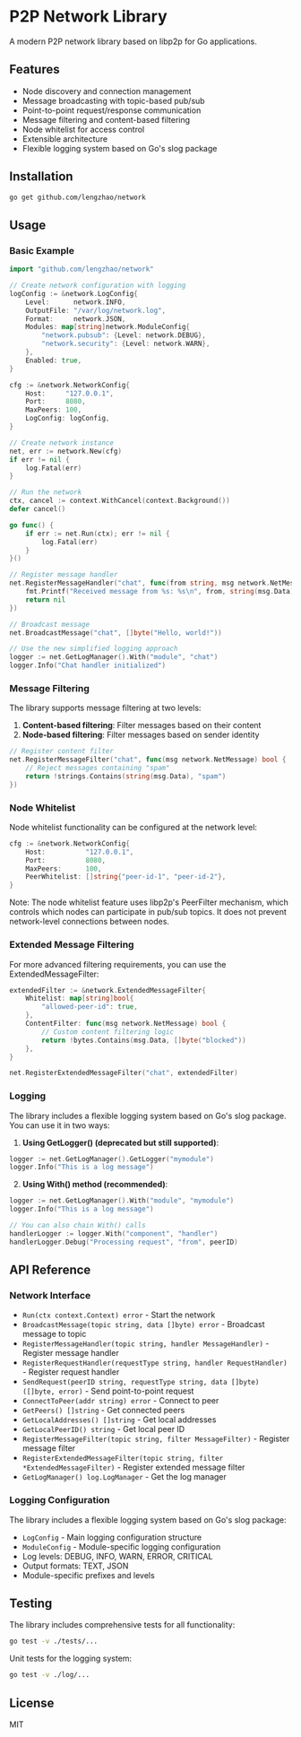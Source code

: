 # P2P Network Library

A modern P2P network library based on libp2p for Go applications.

## Features

- Node discovery and connection management
- Message broadcasting with topic-based pub/sub
- Point-to-point request/response communication
- Message filtering and content-based filtering
- Node whitelist for access control
- Extensible architecture
- Flexible logging system based on Go's slog package

## Installation

```bash
go get github.com/lengzhao/network
```

## Usage

### Basic Example

```go
import "github.com/lengzhao/network"

// Create network configuration with logging
logConfig := &network.LogConfig{
    Level:      network.INFO,
    OutputFile: "/var/log/network.log",
    Format:     network.JSON,
    Modules: map[string]network.ModuleConfig{
        "network.pubsub": {Level: network.DEBUG},
        "network.security": {Level: network.WARN},
    },
    Enabled: true,
}

cfg := &network.NetworkConfig{
    Host:     "127.0.0.1",
    Port:     8080,
    MaxPeers: 100,
    LogConfig: logConfig,
}

// Create network instance
net, err := network.New(cfg)
if err != nil {
    log.Fatal(err)
}

// Run the network
ctx, cancel := context.WithCancel(context.Background())
defer cancel()

go func() {
    if err := net.Run(ctx); err != nil {
        log.Fatal(err)
    }
}()

// Register message handler
net.RegisterMessageHandler("chat", func(from string, msg network.NetMessage) error {
    fmt.Printf("Received message from %s: %s\n", from, string(msg.Data))
    return nil
})

// Broadcast message
net.BroadcastMessage("chat", []byte("Hello, world!"))

// Use the new simplified logging approach
logger := net.GetLogManager().With("module", "chat")
logger.Info("Chat handler initialized")
```

### Message Filtering

The library supports message filtering at two levels:

1. **Content-based filtering**: Filter messages based on their content
2. **Node-based filtering**: Filter messages based on sender identity

```go
// Register content filter
net.RegisterMessageFilter("chat", func(msg network.NetMessage) bool {
    // Reject messages containing "spam"
    return !strings.Contains(string(msg.Data), "spam")
})
```

### Node Whitelist

Node whitelist functionality can be configured at the network level:

```go
cfg := &network.NetworkConfig{
    Host:          "127.0.0.1",
    Port:          8080,
    MaxPeers:      100,
    PeerWhitelist: []string{"peer-id-1", "peer-id-2"},
}
```

Note: The node whitelist feature uses libp2p's PeerFilter mechanism, which controls which nodes can participate in pub/sub topics. It does not prevent network-level connections between nodes.

### Extended Message Filtering

For more advanced filtering requirements, you can use the ExtendedMessageFilter:

```go
extendedFilter := &network.ExtendedMessageFilter{
    Whitelist: map[string]bool{
        "allowed-peer-id": true,
    },
    ContentFilter: func(msg network.NetMessage) bool {
        // Custom content filtering logic
        return !bytes.Contains(msg.Data, []byte("blocked"))
    },
}

net.RegisterExtendedMessageFilter("chat", extendedFilter)
```

### Logging

The library includes a flexible logging system based on Go's slog package. You can use it in two ways:

1. **Using GetLogger() (deprecated but still supported)**:
```go
logger := net.GetLogManager().GetLogger("mymodule")
logger.Info("This is a log message")
```

2. **Using With() method (recommended)**:
```go
logger := net.GetLogManager().With("module", "mymodule")
logger.Info("This is a log message")

// You can also chain With() calls
handlerLogger := logger.With("component", "handler")
handlerLogger.Debug("Processing request", "from", peerID)
```

## API Reference

### Network Interface

- `Run(ctx context.Context) error` - Start the network
- `BroadcastMessage(topic string, data []byte) error` - Broadcast message to topic
- `RegisterMessageHandler(topic string, handler MessageHandler)` - Register message handler
- `RegisterRequestHandler(requestType string, handler RequestHandler)` - Register request handler
- `SendRequest(peerID string, requestType string, data []byte) ([]byte, error)` - Send point-to-point request
- `ConnectToPeer(addr string) error` - Connect to peer
- `GetPeers() []string` - Get connected peers
- `GetLocalAddresses() []string` - Get local addresses
- `GetLocalPeerID() string` - Get local peer ID
- `RegisterMessageFilter(topic string, filter MessageFilter)` - Register message filter
- `RegisterExtendedMessageFilter(topic string, filter *ExtendedMessageFilter)` - Register extended message filter
- `GetLogManager() log.LogManager` - Get the log manager

### Logging Configuration

The library includes a flexible logging system based on Go's slog package:

- `LogConfig` - Main logging configuration structure
- `ModuleConfig` - Module-specific logging configuration
- Log levels: DEBUG, INFO, WARN, ERROR, CRITICAL
- Output formats: TEXT, JSON
- Module-specific prefixes and levels

## Testing

The library includes comprehensive tests for all functionality:

```bash
go test -v ./tests/...
```

Unit tests for the logging system:

```bash
go test -v ./log/...
```

## License

MIT
